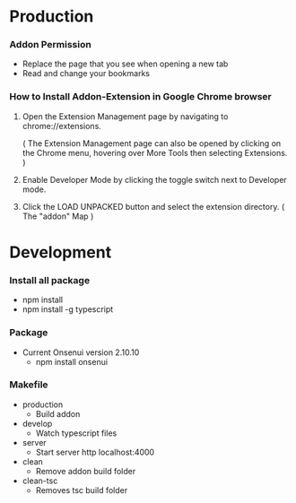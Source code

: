 # Production

### Addon Permission

* Replace the page that you see when opening a new tab
* Read and change your bookmarks

### How to Install Addon-Extension in Google Chrome browser

1. Open the Extension Management page by navigating to chrome://extensions.
    
    ( The Extension Management page can also be opened by clicking on the Chrome menu, hovering over More Tools then selecting Extensions. )

2. Enable Developer Mode by clicking the toggle switch next to Developer mode.

3. Click the LOAD UNPACKED button and select the extension directory. ( The "addon" Map )

# Development

### Install all package

- npm install
- npm install -g typescript

### Package

- Current Onsenui version 2.10.10
  - npm install onsenui

### Makefile

- production
  - Build addon
- develop
  - Watch typescript files
- server
  - Start server http localhost:4000
- clean
  - Remove addon build folder
- clean-tsc
  - Removes tsc build folder
